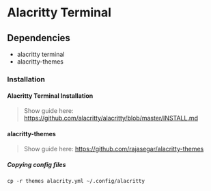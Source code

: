 # Alacritty Terminal

## Dependencies

- alacritty terminal
- alacritty-themes

### Installation

#### Alacritty Terminal Installation

> Show guide here: <https://github.com/alacritty/alacritty/blob/master/INSTALL.md>

#### alacritty-themes

> Show guide here: <https://github.com/rajasegar/alacritty-themes>

##### Copying config files

```shell
cp -r themes alacrity.yml ~/.config/alacritty
```
